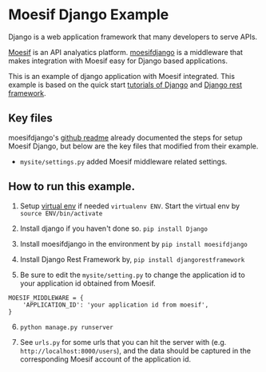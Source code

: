 # Moesif Django Example

Django is a web application framework that many developers to serve APIs.

[Moesif](https://www.moesif.com) is an API analyatics platform. [moesifdjango](https://github.com/Moesif/moesifdjango)
is a middleware that makes integration with Moesif easy for Django based applications.

This is an example of django application with Moesif integrated. This example is based
on the quick start [tutorials of Django](https://docs.djangoproject.com/en/1.11/intro/) and [Django rest framework](http://www.django-rest-framework.org/#quickstart).

## Key files

moesifdjango's [github readme](https://github.com/Moesif/moesifdjango) already documented
the steps for setup Moesif Django, but below are the key files that modified from
their example.

- `mysite/settings.py` added Moesif middleware related settings.

## How to run this example.

1. Setup [virtual env](https://virtualenv.pypa.io/en/stable/) if needed `virtualenv ENV`. Start the virtual env by `source ENV/bin/activate`

2. Install django if you haven't done so. `pip install Django`

3. Install moesifdjango in the environment by `pip install moesifdjango`

4. Install Django Rest Framework by, `pip install djangorestframework`

5. Be sure to edit the `mysite/setting.py` to change the application id to your
application id obtained from Moesif.

```
MOESIF_MIDDLEWARE = {
    'APPLICATION_ID': 'your application id from moesif',
}
```

6. `python manage.py runserver`

7. See `urls.py` for some urls that you can hit the server with
(e.g. `http://localhost:8000/users`), and the data
should be captured in the corresponding Moesif account of the application id.
